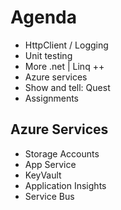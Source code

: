 # Agenda

- HttpClient / Logging
- Unit testing
- More .net | Linq ++
- Azure services
- Show and tell: Quest
- Assignments


## Azure Services
- Storage Accounts
- App Service
- KeyVault
- Application Insights
- Service Bus
